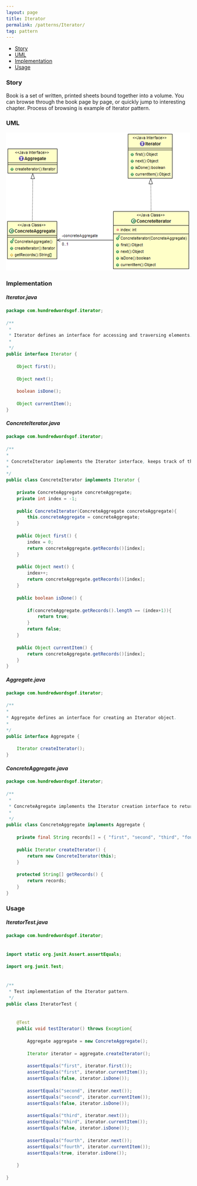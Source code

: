 ```yaml
---
layout: page
title: Iterator
permalink: /patterns/Iterator/
tag: pattern
---
```


* [Story](#Story)
* [UML](#UML)
* [Implementation](#Implementation)
* [Usage](#Usage)


###  <a id="Story"></a>Story 

Book is a set of written, printed sheets bound together into a volume.
You can browse through the book page by page, or quickly jump to interesting chapter.
Process of browsing is example of Iterator pattern.



###  <a id="UML"></a>UML 
[![](/assets/img/iterator.png)](/assets/img/iterator.png)

###  <a id="Implementation"></a>Implementation 

#### *Iterator.java* 
```java 
package com.hundredwordsgof.iterator;

/**
 * 
 * Iterator defines an interface for accessing and traversing elements.
 *
 */
public interface Iterator {

	Object first();
	
	Object next();
	
	boolean isDone();
	
	Object currentItem();	
}
```

#### *ConcreteIterator.java* 
```java 
package com.hundredwordsgof.iterator;

/**
* 
* ConcreteIterator implements the Iterator interface, keeps track of the current position in the traversal of the aggregate.
*
*/
public class ConcreteIterator implements Iterator {
	
	private ConcreteAggregate concreteAggregate;
	private int index = -1;
	
	public ConcreteIterator(ConcreteAggregate concreteAggregate){
		this.concreteAggregate = concreteAggregate;
	}

	public Object first() {
		index = 0;
		return concreteAggregate.getRecords()[index];
	}

	public Object next() {
		index++;
		return concreteAggregate.getRecords()[index];
	}

	public boolean isDone() {

		if(concreteAggregate.getRecords().length == (index+1)){
			return true;
		}
		return false;
	}

	public Object currentItem() {
		return concreteAggregate.getRecords()[index];
	}
}
```

#### *Aggregate.java* 
```java 
package com.hundredwordsgof.iterator;

/**
* 
* Aggregate defines an interface for creating an Iterator object.
*
*/
public interface Aggregate {

	Iterator createIterator();
}
```

#### *ConcreteAggregate.java* 
```java 
package com.hundredwordsgof.iterator;

/**
 * 
 * ConcreteAgregate implements the Iterator creation interface to return an instance of the proper ConcreteIterator.
 *
 */
public class ConcreteAggregate implements Aggregate {

	private final String records[] = { "first", "second", "third", "fourth" };
	
	public Iterator createIterator() {
		return new ConcreteIterator(this);
	}

	protected String[] getRecords() {
		return records;
	}
}
```

###  <a id="Usage"></a>Usage 

#### *IteratorTest.java* 
```java 
package com.hundredwordsgof.iterator;


import static org.junit.Assert.assertEquals;

import org.junit.Test;


/**
 * Test implementation of the Iterator pattern.
 */
public class IteratorTest {

	
	@Test
	public void testIterator() throws Exception{
		
		Aggregate aggregate = new ConcreteAggregate();
					
		Iterator iterator = aggregate.createIterator();
		
		assertEquals("first", iterator.first());
		assertEquals("first", iterator.currentItem());
		assertEquals(false, iterator.isDone());
				
		assertEquals("second", iterator.next());
		assertEquals("second", iterator.currentItem());
		assertEquals(false, iterator.isDone());

		assertEquals("third", iterator.next());
		assertEquals("third", iterator.currentItem());
		assertEquals(false, iterator.isDone());

		assertEquals("fourth", iterator.next());
		assertEquals("fourth", iterator.currentItem());
		assertEquals(true, iterator.isDone());
			
	}	
	
}
```

